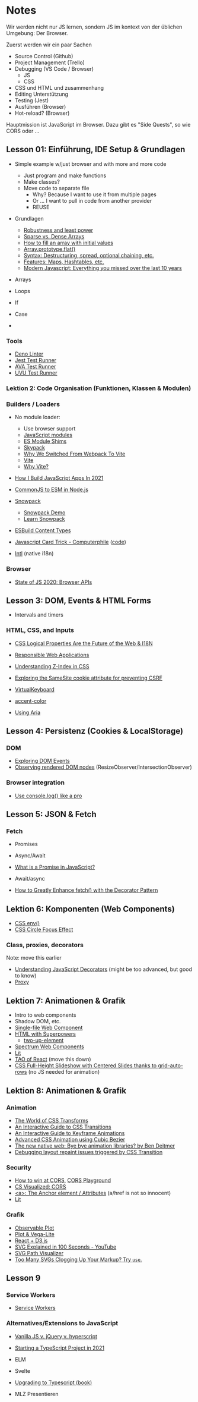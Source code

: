 # Notes

Wir werden nicht nur JS lernen, sondern JS im kontext von der üblichen Umgebung: Der Browser.

Zuerst werden wir ein paar Sachen

- Source Control (Github)
- Project Management (Trello)
- Debugging (VS Code / Browser)
  - JS
  - CSS
- CSS und HTML und zusammenhang
- Editing Unterstützung
- Testing (Jest)
- Ausführen (Browser)
- Hot-reload? (Browser)

Hauptmission ist JavaScript im Browser. Dazu gibt es "Side Quests", so wie CORS oder ...

## Lesson 01: Einführung, IDE Setup &amp; Grundlagen

- Simple example w/just browser and with more and more code
  - Just program and make functions
  - Make classes?
  - Move code to separate file
    - Why? Because I want to use it from multiple pages
    - Or ... I want to pull in code from another provider
    - REUSE

- Grundlagen
  - [Robustness and least power](https://adactio.com/journal/14327?skin=default)
  - [Sparse vs. Dense Arrays](https://dmitripavlutin.com/javascript-sparse-dense-arrays/)
  - [How to fill an array with initial values](https://dmitripavlutin.com/javascript-fill-array/)
  - [Array.prototype.flat()](https://developer.mozilla.org/en-US/docs/Web/JavaScript/Reference/Global_Objects/Array/flat)
  - [Syntax: Destructuring, spread, optional chaining, etc.](https://2020.stateofjs.com/en-US/features/syntax/)
  - [Features: Maps, Hashtables, etc.](https://2020.stateofjs.com/en-US/features/)
  - [Modern Javascript: Everything you missed over the last 10 years](https://turriate.com/articles/modern-javascript-everything-you-missed-over-10-years)

- Arrays
- Loops
- If
- Case
-

### Tools

- [Deno Linter](https://deno.land/manual/tools/linter)
- [Jest Test Runner](https://jestjs.io/)
- [AVA Test Runner](https://github.com/avajs/ava)
- [UVU Test Runner](https://github.com/lukeed/uvu)

### Lektion 2: Code Organisation (Funktionen, Klassen & Modulen)



### Builders / Loaders

- No module loader:
  - Use browser support
  - [JavaScript modules](https://developer.mozilla.org/en-US/docs/Web/JavaScript/Guide/Modules)
  - [ES Module Shims](https://github.com/guybedford/es-module-shims)
  - [Skypack](https://www.skypack.dev/)
  - [Why We Switched From Webpack To Vite](https://blog.replit.com/vite)
  - [Vite](https://vitejs.dev/)
  - [Why Vite?](https://vitejs.dev/guide/why.html)
- [How I Build JavaScript Apps In 2021](https://timdaub.github.io/2021/01/16/web-principles/)
- [CommonJS to ESM in Node.js](https://ar.al/2021/01/27/commonjs-to-esm-in-node.js/)
- [Snowpack](https://www.sitepoint.com/learn-snowpack/)
  - [Snowpack Demo](https://github.com/sitepoint-editors/snowpack-demo)
  - [Learn Snowpack](https://www.sitepoint.com/learn-snowpack/)
- [ESBuild Content Types](https://esbuild.github.io/content-types/)



- [Javascript Card Trick - Computerphile](https://www.youtube.com/watch?v=rkrjo4IIb1I) ([code](https://pastebin.com/YheE3kJQ))
- [Intl](https://developer.mozilla.org/en-US/docs/Web/JavaScript/Reference/Global_Objects/Intl) (native i18n)

### Browser

- [State of JS 2020: Browser APIs](https://2020.stateofjs.com/en-US/features/browser-apis/)

## Lesson 3: DOM, Events & HTML Forms

- Intervals and timers

### HTML, CSS, and Inputs

- [CSS Logical Properties Are the Future of the Web & I18N](https://medium.com/swlh/css-logical-properties-are-the-future-of-the-web-i18n-c7d554c6dd72)
- [Responsible Web Applications](https://responsibleweb.app/)
- [Understanding Z-Index in CSS](https://ishadeed.com/article/understanding-z-index/)

- [Exploring the SameSite cookie attribute for preventing CSRF](https://simonwillison.net/2021/Aug/3/samesite/)
- [VirtualKeyboard](https://www.w3.org/TR/virtual-keyboard/#dom-virtualkeyboard)
- [accent-color](https://web.dev/accent-color/)
- [Using Aria](https://www.w3.org/TR/using-aria/#notes2)

## Lesson 4: Persistenz (Cookies & LocalStorage)

### DOM

- [Exploring DOM Events](https://domevents.dev/)
- [Observing rendered DOM nodes](https://whistlr.info/2021/observing-dom/) (ResizeObserver/IntersectionObserver)

### Browser integration

- [Use console.log() like a pro](https://markodenic.com/use-console-log-like-a-pro/)

## Lesson 5: JSON & Fetch

### Fetch

- Promises
- Async/Await

- [What is a Promise in JavaScript?](https://dmitripavlutin.com/what-is-javascript-promise/)
- Await/async
- [How to Greatly Enhance fetch() with the Decorator Pattern](https://dmitripavlutin.com/enhance-fetch-with-decorator-pattern/)

## Lektion 6: Komponenten (Web Components)

- [CSS env()](https://developer.mozilla.org/en-US/docs/Web/CSS/env())
- [CSS Circle Focus Effect](https://www.bram.us/2021/09/17/css-circle-focus-effect/)

### Class, proxies, decorators

Note: move this earlier

- [Understanding JavaScript Decorators](https://www.simplethread.com/understanding-js-decorators/) (might be too advanced, but good to know)
- [Proxy](https://developer.mozilla.org/en-US/docs/Web/JavaScript/Reference/Global_Objects/Proxy)

## Lektion 7: Animationen & Grafik

- Intro to web components
- Shadow DOM, etc.
- [Single-file Web Component](https://gist.github.com/simonw/2df444ce0bd75c8bf91beb7a6516ba5b)
- [HTML with Superpowers](https://daverupert.com/2021/10/html-with-superpowers/)
  - [two-up-element](https://codepen.io/developit/pen/qBdbNLK)
- [Spectrum Web Components](https://opensource.adobe.com/spectrum-web-components/components/color-handle/)
- [Lit](https://lit.dev/)
- [TAO of React](https://alexkondov.com/tao-of-react/) (move this down)
- [CSS Full-Height Slideshow with Centered Slides thanks to grid-auto-rows](https://www.bram.us/2021/11/04/css-full-height-slideshow-with-centered-slides-thanks-to-grid-auto-rows/) (no JS needed for animation)

## Lektion 8: Animationen & Grafik

### Animation

- [The World of CSS Transforms](https://www.joshwcomeau.com/css/transforms/)
- [An Interactive Guide to CSS Transitions](https://www.joshwcomeau.com/animation/css-transitions/)
- [An Interactive Guide to Keyframe Animations](https://www.joshwcomeau.com/animation/keyframe-animations/)
- [Advanced CSS Animation using Cubic Bezier](https://css-tricks.com/advanced-css-animation-using-cubic-bezier/)
- [The new native web: Bye bye animation libraries? by Ben Deitmer](https://www.youtube.com/watch?v=7kz4tYF4DZk)
- [Debugging layout repaint issues triggered by CSS Transition](https://dzhavat.github.io/2021/02/18/debugging-layout-repaint-issues-triggered-by-css-transition.html)

### Security

- [How to win at CORS](https://jakearchibald.com/2021/cors/), [CORS Playground](https://jakearchibald.com/2021/cors/playground/)
- [CS Visualized: CORS](https://dev.to/lydiahallie/cs-visualized-cors-5b8h)
- [\<a>: The Anchor element / Attributes](https://developer.mozilla.org/en-US/docs/Web/HTML/Element/a#attributes) (a/href is not so innocent)
- [Lit](https://lit.dev/)

### Grafik

- [Observable Plot](https://observablehq.com/@observablehq/plot)
- [Plot & Vega-Lite](https://observablehq.com/@observablehq/plot-vega-lite)
- [React + D3.js](https://wattenberger.com/blog/react-and-d3)
- [SVG Explained in 100 Seconds - YouTube](https://www.youtube.com/watch?v=emFMHH2Bfvo)
- [SVG Path Visualizer](https://svg-path-visualizer.netlify.app/#M2%2C8%20L5%2C2%20L8%2C8)
- [Too Many SVGs Clogging Up Your Markup? Try `use`.](https://css-tricks.com/too-many-svgs-clogging-up-your-markup-try-use/)

## Lesson 9

### Service Workers

- [Service Workers](https://developer.mozilla.org/en-US/docs/Web/API/Service_Worker_API)

### Alternatives/Extensions to JavaScript

- [Vanilla JS v. jQuery v. hyperscript](https://hyperscript.org/comparison/)
- [Starting a TypeScript Project in 2021](https://www.metachris.com/2021/04/starting-a-typescript-project-in-2021/)
- ELM
- Svelte
- [Upgrading to Typescript (book)](https://exploringjs.com/tackling-ts/)


- MLZ Presentieren
